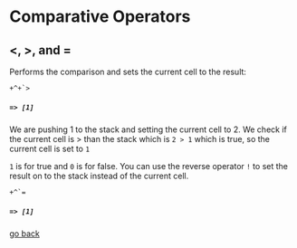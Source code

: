 # Comparative Operators

## <, >, and =

Performs the comparison and sets the current cell to the result:

```
+^+`>
```
##### `=> [1]`

We are pushing 1 to the stack and setting the current cell to 2. We check if the current cell is > than the stack which is `2 > 1` which is true, so the current cell is set to `1`

`1` is for true and `0` is for false. You can use the reverse operator `!` to set the result on to the stack instead of the current cell.

```
+^`=
```
##### `=> [1]`

[go back](#Documentation/stack_operators.md)